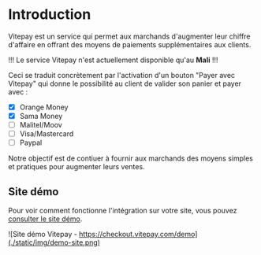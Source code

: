# Introduction

Vitepay est un service qui permet aux marchands d'augmenter leur chiffre d'affaire en 
offrant des moyens de paiements supplémentaires aux clients.

!!! 
Le service Vitepay n'est actuellement disponible qu'au **Mali**
!!!

Ceci se traduit concrètement par l'activation d'un bouton "Payer avec Vitepay" qui donne
le possibilité au client de valider son panier et payer avec :

- [x] Orange Money
- [x] Sama Money
- [ ] Malitel/Moov
- [ ] Visa/Mastercard
- [ ] Paypal

Notre objectif est de contiuer à fournir aux marchands des moyens simples et pratiques pour augmenter
leurs ventes.

## Site démo 

Pour voir comment fonctionne l'intégration sur votre site, vous pouvez [consulter le site démo](https://checkout.vitepay.com/demo).

![Site démo Vitepay - https://checkout.vitepay.com/demo](./static/img/demo-site.png)



